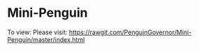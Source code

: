 # Mini-Penguin
To view: Please visit: https://rawgit.com/PenguinGovernor/Mini-Penguin/master/index.html

